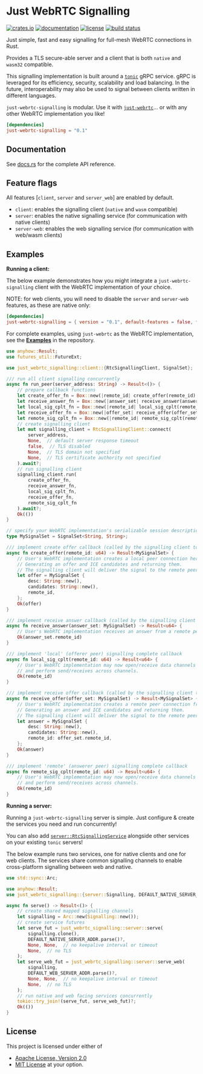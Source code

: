 # Just WebRTC Signalling

[![crates.io](https://img.shields.io/crates/v/just-webrtc-signalling?style=flat-square&logo=rust)](https://crates.io/crates/just-webrtc-signalling)
[![documentation](https://docs.rs/just-webrtc-signalling/badge.svg)](https://docs.rs/just-webrtc-signalling)
[![license](https://img.shields.io/badge/license-Apache--2.0_OR_MIT-blue?style=flat-square)](#license)
[![build status](https://img.shields.io/github/actions/workflow/status/uniciant/just-webrtc/rust.yml?branch=main&style=flat-square&logo=github)](https://github.com/uniciant/just-webrtc/actions)

Just simple, fast and easy signalling for full-mesh WebRTC connections in Rust.

Provides a TLS secure-able server and a client that is both `native` and `wasm32` compatible.

This signalling implementation is built around a [`tonic`]("https://github.com/hyperium/tonic") gRPC service. gRPC is leveraged for its efficiency, security, scalability and load balancing. In the future, interoperability may also be used to signal between clients written in different languages.

`just-webrtc-signalling` is modular. Use it with [`just-webrtc`](https://crates.io/crates/just-webrtc)... or with any other WebRTC implementation you like!

```toml
[dependencies]
just-webrtc-signalling = "0.1"
```

## Documentation
See [docs.rs](https://docs.rs/just-webrtc) for the complete API reference.

## Feature flags
All features [`client`, `server` and `server_web`] are enabled by default.
* `client`: enables the signalling client (`native` and `wasm` compatible)
* `server`: enables the native signalling service (for communication with native clients)
* `server-web`: enables the web signalling service (for communication with web/wasm clients)

## Examples

**Running a client:**

The below example demonstrates how you might integrate a `just-webrtc-signalling` client with the WebRTC implementation of your choice.

NOTE: for web clients, you will need to disable the `server` and `server-web` features, as these are native only:
```toml
[dependencies]
just-webrtc-signalling = { version = "0.1", default-features = false, features = ["client"] }
```

For complete examples, using `just-webrtc` as the WebRTC implementation, see the [**Examples**](https://github.com/uniciant/just-webrtc/tree/main/examples) in the repository.

```rust
use anyhow::Result;
use futures_util::FutureExt;

use just_webrtc_signalling::client::{RtcSignallingClient, SignalSet};

/// run all client signalling concurrently
async fn run_peer(server_address: String) -> Result<()> {
    // prepare callback functions
    let create_offer_fn = Box::new(|remote_id| create_offer(remote_id).boxed_local());
    let receive_answer_fn = Box::new(|answer_set| receive_answer(answer_set).boxed_local());
    let local_sig_cplt_fn = Box::new(|remote_id| local_sig_cplt(remote_id).boxed_local());
    let receive_offer_fn = Box::new(|offer_set| receive_offer(offer_set).boxed_local());
    let remote_sig_cplt_fn = Box::new(|remote_id| remote_sig_cplt(remote_id).boxed_local());
    // create signalling client
    let mut signalling_client = RtcSignallingClient::connect(
        server_address,
        None,  // default server response timeout
        false,  // TLS disabled
        None,  // TLS domain not specified
        None,  // TLS certificate authority not specified
    ).await?;
    // run signalling client
    signalling_client.run(
        create_offer_fn,
        receive_answer_fn,
        local_sig_cplt_fn,
        receive_offer_fn,
        remote_sig_cplt_fn
    ).await?;
    Ok(())
}

// specify your WebRTC implementation's serializable session description and ICE candidate types
type MySignalSet = SignalSet<String, String>;

/// implement create offer callback (called by the signalling client to create an offer)
async fn create_offer(remote_id: u64) -> Result<MySignalSet> {
    // User's WebRTC implementation creates a local peer connection here.
    // Generating an offer and ICE candidates and returning them.
    // The signalling client will deliver the signal to the remote peer with the corresponding `remote_id`
    let offer = MySignalSet {
        desc: String::new(),
        candidates: String::new(),
        remote_id,
    };
    Ok(offer)
}

/// implement receive answer callback (called by the signalling client to deliver an answer)
async fn receive_answer(answer_set: MySignalSet) -> Result<u64> {
    // User's WebRTC implementation receives an answer from a remote peer to a local peer connection here.
    Ok(answer_set.remote_id)
}

/// implement 'local' (offerer peer) signalling complete callback
async fn local_sig_cplt(remote_id: u64) -> Result<u64> {
    // User's WebRTC implementation may now open/receive data channels
    // and perform send/receives across channels.
    Ok(remote_id)
}

/// implement receive offer callback (called by the signalling client to deliver an offer and create an answer)
async fn receive_offer(offer_set: MySignalSet) -> Result<MySignalSet> {
    // User's WebRTC implementation creates a remote peer connection from the remote offer and candidates here.
    // Generating an answer and ICE candidates and returning them.
    // The signalling client will deliver the signal to the remote peer with the corresponding `remote_id`
    let answer = MySignalSet {
        desc: String::new(),
        candidates: String::new(),
        remote_id: offer_set.remote_id,
    };
    Ok(answer)
}

/// implement 'remote' (answerer peer) signalling complete callback
async fn remote_sig_cplt(remote_id: u64) -> Result<u64> {
    // User's WebRTC implementation may now open/receive data channels
    // and perform send/receives across channels.
    Ok(remote_id)
}
```

**Running a server:**

Running a `just-webrtc-signalling` server is simple. Just configure & create the services you need and run concurrently!

You can also add [`server::RtcSignallingService`](#todo) alongside other services on your existing `tonic` servers!

The below example runs two services, one for native clients and one for web clients. The services share common signalling channels to enable cross-platform signalling between web and native.

```rust
use std::sync::Arc;

use anyhow::Result;
use just_webrtc_signalling::{server::Signalling, DEFAULT_NATIVE_SERVER_ADDR, DEFAULT_WEB_SERVER_ADDR};

async fn serve() -> Result<()> {
    // create shared mapped signalling channels
    let signalling = Arc::new(Signalling::new());
    // create service futures
    let serve_fut = just_webrtc_signalling::server::serve(
        signalling.clone(),
        DEFAULT_NATIVE_SERVER_ADDR.parse()?,
        None, None,  // no keepalive interval or timeout
        None,  // no TLS
    );
    let serve_web_fut = just_webrtc_signalling::server::serve_web(
        signalling,
        DEFAULT_WEB_SERVER_ADDR.parse()?,
        None, None,  // no keepalive interval or timeout
        None,  // no TLS
    );
    // run native and web facing services concurrently
    tokio::try_join!(serve_fut, serve_web_fut)?;
    Ok(())
}
```

## License
This project is licensed under either of
* [Apache License, Version 2.0](https://www.apache.org/licenses/LICENSE-2.0)
* [MIT License](https://opensource.org/licenses/MIT)
at your option.
